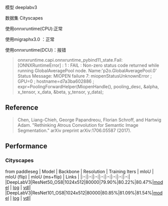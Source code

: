 模型
deeplabv3


数据集
Cityscapes



使用onnxruntime(CPU):正常

使用migraphx3.0 ：正常

使用onnxruntime(DCU)：报错
> onnxruntime.capi.onnxruntime_pybind11_state.Fail: [ONNXRuntimeError] : 1 : FAIL : Non-zero status code returned while running GlobalAveragePool node. Name:'p2o.GlobalAveragePool.0' Status Message: MIOPEN failure 7: miopenStatusUnknownError ; GPU=0 ; hostname=d7a3ba602886 ; expr=PoolingForwardHelper(MiopenHandle(), pooling_desc, &alpha, x_tensor, x_data, &beta, y_tensor, y_data); 


## Reference

> Chen, Liang-Chieh, George Papandreou, Florian Schroff, and Hartwig Adam. "Rethinking Atrous Convolution for Semantic Image Segmentation." arXiv preprint arXiv:1706.05587 (2017).

## Performance

### Cityscapes

from paddleseg
| Model | Backbone | Resolution | Training Iters | mIoU | mIoU (flip) | mIoU (ms+flip) | Links |
|:-:|:-:|:-:|:-:|:-:|:-:|:-:|:-:|
|DeepLabV3|ResNet50_OS8|1024x512|80000|79.90%|80.22%|80.47%|[model](https://bj.bcebos.com/paddleseg/dygraph/cityscapes/deeplabv3_resnet50_os8_cityscapes_1024x512_80k/model.pdparams) \| [log](https://bj.bcebos.com/paddleseg/dygraph/cityscapes/deeplabv3_resnet50_os8_cityscapes_1024x512_80k/train.log) \| [vdl](https://paddlepaddle.org.cn/paddle/visualdl/service/app?id=7e30d1cb34cd94400e1e1266538dfb6c)|
|DeepLabV3|ResNet101_OS8|1024x512|80000|80.85%|81.09%|81.54%|[model](https://bj.bcebos.com/paddleseg/dygraph/cityscapes/deeplabv3_resnet101_os8_cityscapes_1024x512_80k/model.pdparams) \| [log](https://bj.bcebos.com/paddleseg/dygraph/cityscapes/deeplabv3_resnet101_os8_cityscapes_1024x512_80k/train.log) \| [vdl](https://paddlepaddle.org.cn/paddle/visualdl/service/app?id=1ff25b7f3c5e88a051b9dd273625f942)|
